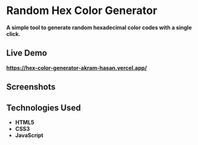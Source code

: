 # **Random Hex Color Generator**

**A simple tool to generate random hexadecimal color codes with a single click.**

## **Live Demo**
**https://hex-color-generator-akram-hasan.vercel.app/**

## **Screenshots**

## **Technologies Used**
- **HTML5**  
- **CSS3**  
- **JavaScript**
